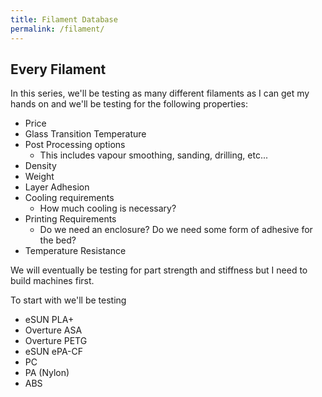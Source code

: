 ```yaml
---
title: Filament Database
permalink: /filament/
---
```


## Every Filament

In this series, we'll be testing as many different filaments as I can get my hands on and we'll be testing for the following properties:
* Price
* Glass Transition Temperature
* Post Processing options
    * This includes vapour smoothing, sanding, drilling, etc...
* Density
* Weight
* Layer Adhesion
* Cooling requirements
    * How much cooling is necessary?
* Printing Requirements
    * Do we need an enclosure? Do we need some form of adhesive for the bed?
* Temperature Resistance

We will eventually be testing for part strength and stiffness but I need to build machines first.

To start with we'll be testing
* eSUN PLA+
* Overture ASA
* Overture PETG 
* eSUN ePA-CF
* PC
* PA (Nylon)
* ABS